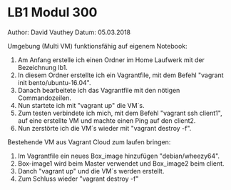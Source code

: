 # LB1 Modul 300
Author: David Vauthey
Datum: 05.03.2018


Umgebung (Multi VM) funktionsfähig auf eigenem Notebook:

1. Am Anfang erstelle ich einen Ordner im Home Laufwerk mit der Bezeichnung lb1.
2. In diesem Ordner erstellte ich ein Vagrantfile, mit dem Befehl "vagrant init bento/ubuntu-16.04".
3. Danach bearbeitete ich das Vagrantfile mit den nötigen Commandozeilen.
4. Nun startete ich mit "vagrant up" die VM´s.
5. Zum testen verbindete ich mich, mit dem Befehl "vagrant ssh client1", auf eine erstellte VM und machte einen Ping auf den client2.
6. Nun zerstörte ich die VM´s wieder mit "vagrant destroy -f".


Bestehende VM aus Vagrant Cloud zum laufen bringen:

1. Im Vagrantfile ein neues Box_image hinzufügen "debian/wheezy64".
2. Box-image1 wird beim Master verwendet und Box_image2 beim client.
3. Danch "vagrant up" und die VM´s werden erstellt.
4. Zum Schluss wieder "vagrant destroy -f"
